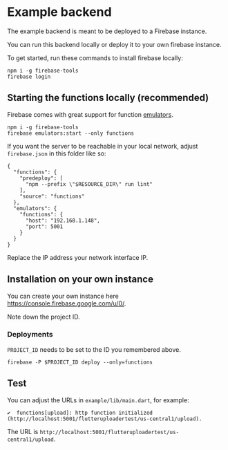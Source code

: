 # Example backend

The example backend is meant to be deployed to a Firebase instance.

You can run this backend locally or deploy it to your own firebase instance.

To get started, run these commands to install firebase locally:

```
npm i -g firebase-tools
firebase login
```

## Starting the functions locally (recommended)

Firebase comes with great support for function [emulators](https://firebase.google.com/docs/rules/emulator-setup).

```
npm i -g firebase-tools
firebase emulators:start --only functions
```

If you want the server to be reachable in your local network, adjust `firebase.json` in this folder like so:

```
{
  "functions": {
    "predeploy": [
      "npm --prefix \"$RESOURCE_DIR\" run lint"
    ],
    "source": "functions"
  },
  "emulators": {
    "functions": {
      "host": "192.168.1.148",
      "port": 5001
    }
  }
}
```

Replace the IP address your network interface IP.

## Installation on your own instance

You can create your own instance here https://console.firebase.google.com/u/0/.

Note down the project ID.

### Deployments

`PROJECT_ID` needs to be set to the ID you remembered above.

```
firebase -P $PROJECT_ID deploy --only=functions
```

## Test

You can adjust the URLs in `example/lib/main.dart`, for example:

```
✔  functions[upload]: http function initialized (http://localhost:5001/flutteruploadertest/us-central1/upload).
```

The URL is `http://localhost:5001/flutteruploadertest/us-central1/upload`.